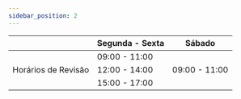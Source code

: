 ```yaml
---
sidebar_position: 2
---
```


|                     | Segunda - Sexta |      Sábado     |
| ------------------- | --------------- | --------------- |
|                     |   09:00 - 11:00 |                 |
| Horários de Revisão |   12:00 - 14:00 |   09:00 - 11:00 |
|                     |   15:00 - 17:00 |                 |